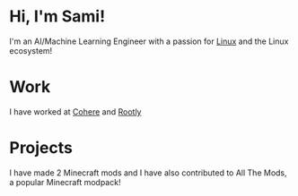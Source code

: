 # Hi, I'm Sami!
I'm an AI/Machine Learning Engineer with a passion for [Linux](https://github.com/y0usaf/nixos) and the Linux ecosystem!

# Work
I have worked at [Cohere](https://cohere.com/) and [Rootly](https://rootly.com/ai-sre)

# Projects
I have made 2 Minecraft mods and I have also contributed to All The Mods, a popular Minecraft modpack!
